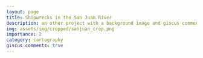 ```yaml
---
layout: page
title: Shipwrecks in the San Juan River
description: an other project with a background image and giscus comments
img: assets/img/cropped/sanjuan_crop.png
importance: 2
category: cartography
giscus_comments: true
---
```

